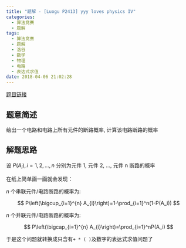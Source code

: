 ```yaml
---
title: "题解 - [Luogu P2413] yyy loves physics IV"
categories:
  - 算法竞赛
  - 题解
tags:
  - 算法竞赛
  - 题解
  - 洛谷
  - 数学
  - 物理
  - 电路
  - 表达式求值
date: 2018-04-06 21:02:28
---
```


[题目链接](https://www.luogu.com.cn/problem/P2413)

<!-- more -->

## 题意简述

给出一个电路和电路上所有元件的断路概率, 计算该电路断路的概率

## 解题思路

设 $P(A_{i}),i=1,2,...,n$ 分别为元件 1, 元件 2, ..., 元件 n 断路的概率

在纸上简单画一画就会发现：

$n$ 个串联元件/电路断路的概率为:

$$
P\left(\bigcup_{i=1}^{n} A_{i}\right)=1-\prod_{i=1}^n(1-P(A_i))
$$

$n$ 个并联元件/电路断路的概率为:

$$
P\left(\bigcap_{i=1}^{n} A_{i}\right)=\prod_{i=1}^nP(A_i)
$$

于是这个问题就转换成只含有`+ * ( )`及数字的表达式求值问题了
